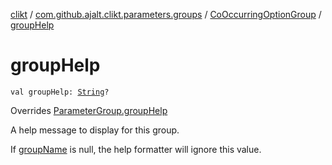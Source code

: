 [clikt](../../index.md) / [com.github.ajalt.clikt.parameters.groups](../index.md) / [CoOccurringOptionGroup](index.md) / [groupHelp](./group-help.md)

# groupHelp

`val groupHelp: `[`String`](https://kotlinlang.org/api/latest/jvm/stdlib/kotlin/-string/index.html)`?`

Overrides [ParameterGroup.groupHelp](../-parameter-group/group-help.md)

A help message to display for this group.

If [groupName](../-parameter-group/group-name.md) is null, the help formatter will ignore this value.

